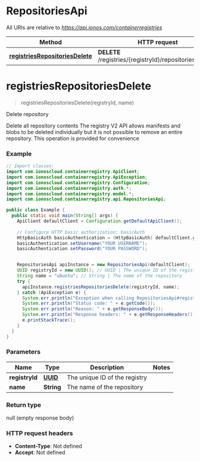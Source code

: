 # RepositoriesApi

All URIs are relative to *https://api.ionos.com/containerregistries*

| Method | HTTP request | Description |
| ------------- | ------------- | ------------- |
| [**registriesRepositoriesDelete**](RepositoriesApi.md#registriesrepositoriesdelete) | **DELETE** /registries/{registryId}/repositories/{name} | Delete repository |


<a name="registriesRepositoriesDelete"></a>
# **registriesRepositoriesDelete**
> registriesRepositoriesDelete(registryId, name)

Delete repository

Delete all repository contents    The registry V2 API allows manifests and blobs to be deleted individually but it is not possible to remove an entire repository.   This operation is provided for convenience

### Example
```java
// Import classes:
import com.ionoscloud.containerregistry.ApiClient;
import com.ionoscloud.containerregistry.ApiException;
import com.ionoscloud.containerregistry.Configuration;
import com.ionoscloud.containerregistry.auth.*;
import com.ionoscloud.containerregistry.model.*;
import com.ionoscloud.containerregistry.api.RepositoriesApi;

public class Example {
  public static void main(String[] args) {
    ApiClient defaultClient = Configuration.getDefaultApiClient();
    
    // Configure HTTP basic authorization: basicAuth
    HttpBasicAuth basicAuthentication = (HttpBasicAuth) defaultClient.getAuthentication("basicAuth");
    basicAuthentication.setUsername("YOUR USERNAME");
    basicAuthentication.setPassword("YOUR PASSWORD");


    RepositoriesApi apiInstance = new RepositoriesApi(defaultClient);
    UUID registryId = new UUID(); // UUID | The unique ID of the registry
    String name = "ubuntu"; // String | The name of the repository
    try {
      apiInstance.registriesRepositoriesDelete(registryId, name);
    } catch (ApiException e) {
      System.err.println("Exception when calling RepositoriesApi#registriesRepositoriesDelete");
      System.err.println("Status code: " + e.getCode());
      System.err.println("Reason: " + e.getResponseBody());
      System.err.println("Response headers: " + e.getResponseHeaders());
      e.printStackTrace();
    }
  }
}
```

### Parameters

| Name | Type | Description  | Notes |
| ------------- | ------------- | ------------- | ------------- |
| **registryId** |  [**UUID**](.md)| The unique ID of the registry |
| **name** | **String**| The name of the repository |

### Return type

null (empty response body)

### HTTP request headers

 - **Content-Type**: Not defined
 - **Accept**: Not defined

